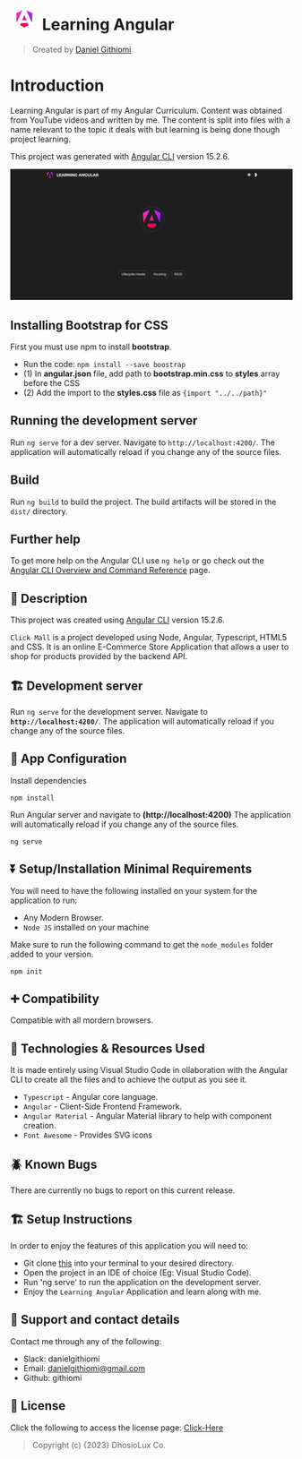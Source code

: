 # <a href="https://github.com/githiomi/Learning_Angular" target="_blank"><img style="margin: 0px 5px" src="./src/assets/Images/angular_logo.png" height="40" /></a> Learning Angular

> Created by <a href="https://www.github.com/githiomi"> Daniel Githiomi </a>

# Introduction

Learning Angular is part of my Angular Curriculum. Content was obtained from YouTube videos and written by me. The content is split into files with a name relevant to the topic it deals with but learning is being done though project learning.

This project was generated with [Angular CLI](https://github.com/angular/angular-cli) version 15.2.6.

![Screenshot](./src/assets/Images/screenshot.png)

## Installing Bootstrap for CSS

First you must use npm to install __bootstrap__.

* Run the code: `npm install --save boostrap`
* (1) In __angular.json__ file, add path to __bootstrap.min.css__ to __styles__ array before the CSS
* (2) Add the import to the __styles.css__ file as `{import "../../path}"`

## Running the development server

Run `ng serve` for a dev server. Navigate to `http://localhost:4200/`. The application will automatically reload if you change any of the source files.

## Build

Run `ng build` to build the project. The build artifacts will be stored in the `dist/` directory.

## Further help

To get more help on the Angular CLI use `ng help` or go check out the [Angular CLI Overview and Command Reference](https://angular.io/cli) page.

## 🚧 Description

This project was created using [Angular CLI](https://github.com/angular/angular-cli) version 15.2.6.

`Click Mall` is a project developed using Node, Angular, Typescript, HTML5 and CSS. It is an online E-Commerce Store Application that allows a user to shop for products provided by the backend API.

## 🏗️ Development server

Run `ng serve` for the development server. Navigate to __`http://localhost:4200/`__. The application will automatically reload if you change any of the source files.

## 🏁 App Configuration

Install dependencies

```` (nodejs)
npm install
````

Run Angular server and navigate to __(http://localhost:4200)__ The application will automatically reload if you change any of the source files.

```(nodejs)
ng serve
```

## ⏬ Setup/Installation Minimal Requirements

You will need to have the following installed on your system for the application to run:

* Any Modern Browser.
* `Node JS` installed on your machine

Make sure to run the following command to get the `node_modules` folder added to your version.

```(nodejs)
npm init
```

## ➕ Compatibility

Compatible with all mordern browsers.

## 🤖 Technologies & Resources Used

It is made entirely using Visual Studio Code in ollaboration with the Angular CLI to create all the files and to achieve the output as you see it.

* `Typescript` - Angular core language.
* `Angular` - Client-Side Frontend Framework.
* `Angular Material` - Angular Material library to help with component creation.
* `Font Awesome` - Provides SVG icons

## 🪲 Known Bugs

There are currently no bugs to report on this current release.

## 🏗️ Setup Instructions

In order to enjoy the features of this application you will need to:

* Git clone [this](https://github.com/githiomi/Learning_Angular) into your terminal to your
  desired directory.
* Open the project in an IDE of choice (Eg: Visual Studio Code).
* Run 'ng serve' to run the application on the development server.
* Enjoy the `Learning Angular` Application and learn along with me.

## 📧 Support and contact details

Contact me through any of the following:

* Slack: danielgithiomi
* Email: danielgithiomi@gmail.com
* Github: githiomi

## 📃 License

Click the following to access the license
page: [Click-Here](https://githiomi.github.io/Privacy-Policy/)

> Copyright (c) {2023} DhosioLux Co.
